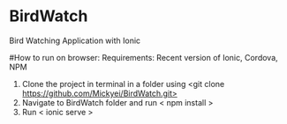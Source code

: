 # BirdWatch
Bird Watching Application with Ionic

#How to run on browser:
Requirements: Recent version of Ionic, Cordova, NPM

1. Clone the project in terminal in a folder using <git clone https://github.com/Mickyei/BirdWatch.git>
2. Navigate to BirdWatch folder and run < npm install >
3. Run < ionic serve >
